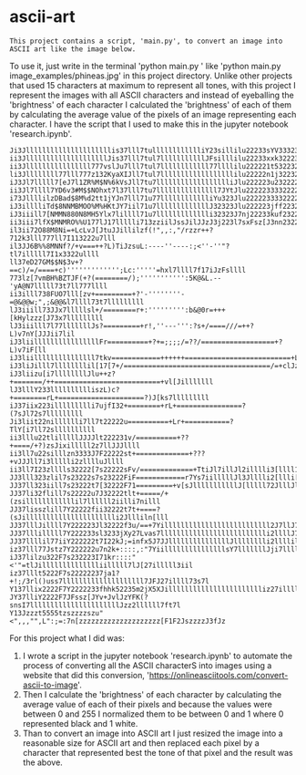 # ascii-art
    This project contains a script, 'main.py', to convert an image into ASCII art like the image below.
  To use it, just write in the terminal 'python main.py <image directory>' like 'python main.py image_examples/phineas.jpg' in this project directory.
  Unlike other projects that used 15 characters at maximum to represent all tones, with this project I represent the images with all ASCII characters and instead of eyeballing the 'brightness' of each character I calculated the 'brightness' of each of them by calculating the average value of the pixels of an image representing each character. I have the script that I used to make this in the jupyter notebook 'research.ipynb'.

```text
Ji3Jlllllllllllllllllllllis37lll7tulllllllllllliY23sillilu22233sYV33323Jllll
ii3JllllllllllllllllllllJis37lll7tul7lllllllllllJFsilllilu22233xxk32223[7lll
ii3Jllllllllllllllll777vslJu7lll7tul7llllllllllll77llllilu222221t532232s7lll
li3Jllllllll77lll777z132KyaXIJll7tul7llllllllllllllllllilu22222n1j32232s7lll
iJ3Jl7lllll7[eJ7l1ZR%M$N%6kVsJll7tu7lllllllllllllllllliJlu222223u232222s7lll
ii3Jl7llll7YD6v3#M$$NOhxt7l37lll7tu7lllllllllllllll7JYtJlu2222233332222Y7lll
i73JllllilzDBad$8M%d2tt1jYJn7lll71u77lllllllllllliYu323Jlu2222233332222x7lll
iJ3illlliTd$8NNMBMOO%M%HKtJY7iil71u7lllllllllllllJ32323Jlu222223jff2232t7lll
iJ3iiill7[NMMN880N8MH5Ylx7lillll71u7llllllllllllli32323J7nj22233kuf232217lll
ii3iii7lfX$MNMRO%%U177lJ17llllli713zziilJssJilJJzJ3j223l7sxFsz[J3nn2322u7lll
il3ii72O88M8Ni=+LcLvJ[JtuJJillilzf(!",,:,"/rzzr++?712k3lll777ll7I113222u7lll
il3JJ6B%%8MNNf?/+v===++?L)TiJzsuL:----''----:;<''-''"?tl7illlll7I1x3322ullll
ll37eD27GM$$N$3v+?==c)/=/====+c)''''''''''''';Lc:'''''=hxl7llll7f17iJzFsllll
773lz[7vmBH%BZTJF(+?(========/);''''''''''':5K@&L.--'yA@N7lllll73t7ll777llll
ii3illl738FUO7lll[zv+=========+?'-''''''''-=@&@@w;",;&@@&l7llll73t7lllllllll
lJ3iiill73JJx7lllllsl+/========r+:''''''''':b&@0r=+++[kHylzzz[J73x7lllllllll
lJ3iiilll7l77lllllllJs?=========+r!,''---''':?s+/====///=++?L)v7nY[JJJii7lil
iJ3liillllllllllllllllFr==========+?+=;;;;/=??/==================+?L)v7iF[ll
iJ3liilllllllllllllll7tkv============++++++==========================+L7YJ7l
iJ3liJilll7llllllllil[17[7+/====================================/=+clJzili7l
iJ3liizu[i7llllllllJlu++z?+=======/++==========================+vl[Jilllllll
lJ3lllY233lllllllllliszL)c?+========rL+=====================?)J[ks7lllllllll
iJ37iix223illllllllli7ujfI32+========+rL+================?(7sJl72s7lllllllll
Ji3liit22nilllllli7ll7t22222u==========+Lr+===========?TlY[i7ll72sllllllllll
ii3lllu22tlilllllJJJJlt222231v/==========+??+====/+?)zsJixilllll2z7llJJJllll
ii3ll7u22silllzn3333J7F22222st+=============+???+vJJJll7i3llllli2zlllluJllll
ii3ll7I23zlllls32222[7s22222sFv/=============+TtiJl7illJl2illlli3[llll1s7lll
JJ3lll323zlil7s23222s7s23222FiF============r7Ys7iilllllJl3Jlllli2[llli[u7lll
JJ37ll323iill7s23222t7[32222F71=========+v[sJlllllllllllJ[lllll72JlllJlI7lll
JJ37li32flill7s22222u7J32222tlt+=====/+(zsillllllllllllil7llllll2iilli7nilll
JJ37lisszlill7Y22222fii32222t7t+====?(sJilllllllllllllllllllllli2Jllliln[lll
JJ37lllJillll7Y222223Jl32222f3u/==+7Yillllllllllllllllllllllllll2J7llJ7nYJil
JJ37lllilllll7Y222233sl3233jXy27Lvas7lllllllllllllllllllllllllli2llllJ7ttJll
JJ37llllil77iiY222222t7I22kJ;=infx5J7JJlllllllllllllllJlllllllli2llllilsIJil
iz37lll77Jstz7Y222222u7n2k+::::,:"7YiilllllllllllllllsY7lllllllJji7llllJ3lJl
iJ37lilzu322F7s232223I71kr::::"<'"=tlJilllllllllllllliilllll7lJ[27illlll3iil
iz37lllt5222F7s22222237ja1?+!;/3rl()uss7llllllllllllllllllll7JFJ27illll73s7l
Y137llix2222F7Y2222233fhhk52235m2jX5XJillllllllllllllllllllllliz27illll73Y7l
JY37lliY2222F7JFssz[JYv+JvlJzYFK(?snsI7llllllllllllllllllllllJzz2llllll7ft7l
Y13Jzzzt5555tzszzzzszu"<",,,"",L":;=:7n[zzzzzzzzzzzzzzzzzzzz[F1F2JszzzzJ3fJz
```

For this project what I did was:

1. I wrote a script in the jupyter notebook 'research.ipynb' to automate the process of converting all the ASCII characterS into images using a website that did this conversion, 'https://onlineasciitools.com/convert-ascii-to-image'.
2. Then I calculate the 'brightness' of each character by calculating the average value of each of their pixels and because the values were between 0 and 255 I normalized them to be between 0 and 1 where 0 represented black and 1 white.
3. Than to convert an image into ASCII art I just resized the image into a reasonable size for ASCII art and then replaced each pixel by a character that represented best the tone of that pixel and the result was the above.
